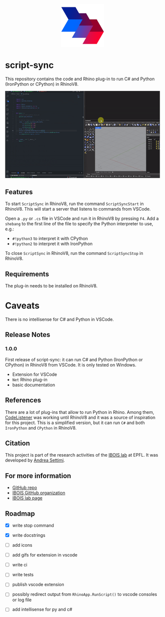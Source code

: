 <p align="center">
    <img src="./CsRhino/EmbeddedResources/logo/scriptsync_480.png" width="140">
</p>

# script-sync

This repository contains the code and Rhino plug-in to run C# and Python (IronPython or CPython) in RhinoV8.

![](./VSCode/scriptsync/vid/record_vid_gif20fps.gif)

## Features
To start `ScriptSync` in RhinoV8, run the command `ScriptSyncStart` in RhinoV8. This will start a server that listens to commands from VSCode.

Open a `.py` or `.cs` file in VSCode and run it in RhinoV8 by pressing `F4`.
Add a `shebang` to the first line of the file to specify the Python interpreter to use, e.g.:
* `#!python3` to interpret it with CPython
* `#!python2` to interpret it with IronPython

To close `ScriptSync` in RhinoV8, run the command `ScriptSyncStop` in RhinoV8.

## Requirements
The plug-in needs to be installed on RhinoV8.

# Caveats
There is no intellisense for C# and Python in VSCode.

## Release Notes

### 1.0.0

First release of script-sync: it can run C# and Python (IronPython or CPython) in RhinoV8 from VSCode. It is only tested on Windows. 
* Extension for VSCode
* `Net` Rhino plug-in
* basic documentation

## References

There are a lot of plug-ins that allow to run Python in Rhino. Among them, [CodeListener](https://github.com/ccc159/CodeListener) was working until RhinoV8 and it was a source of inspiration for this project. This is a simplified version, but it can run `C#` and both `IronPython` and `CPython` in RhinoV8.

## Citation
This project is part of the research activities of the [IBOIS lab](https://www.epfl.ch/labs/ibois/) at EPFL. It was developed by [Andrea Settimi](https://github.com/9and3).


## For more information

* [GitHub repo](https://github.com/ibois-epfl/script-sync)
* [IBOIS GitHub organization](https://github.com/ibois-epfl)
* [IBOIS lab page](https://www.epfl.ch/labs/ibois/)


## Roadmap

- [x] write stop command
- [x] write docstrings
- [ ] add icons
- [ ] add gifs for extension in vscode
- [ ] write ci
- [ ] write tests
- [ ] publish vscode extension
- [ ] possibly redirect output from `RhinoApp.RunScript()` to vscode consoles or log file
- [ ] add intellisense for py and c#


